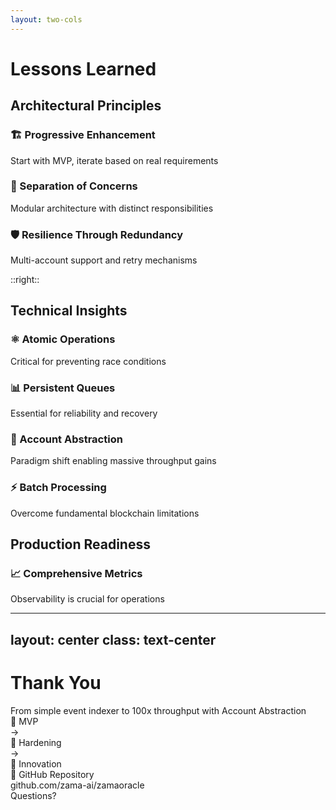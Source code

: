 ```yaml
---
layout: two-cols
---
```


# Lessons Learned

<div class="flex flex-col gap-4">

## Architectural Principles

<div class="bg-blue-50 border-l-4 border-blue-400 p-4 rounded">
<h3 class="text-blue-800 font-semibold mb-2">🏗️ Progressive Enhancement</h3>
<p class="text-sm">Start with MVP, iterate based on real requirements</p>
</div>

<div class="bg-green-50 border-l-4 border-green-400 p-4 rounded">
<h3 class="text-green-800 font-semibold mb-2">🧩 Separation of Concerns</h3>
<p class="text-sm">Modular architecture with distinct responsibilities</p>
</div>

<div class="bg-purple-50 border-l-4 border-purple-400 p-4 rounded">
<h3 class="text-purple-800 font-semibold mb-2">🛡️ Resilience Through Redundancy</h3>
<p class="text-sm">Multi-account support and retry mechanisms</p>
</div>

</div>

::right::

<div class="flex flex-col gap-4">

## Technical Insights

<div class="bg-orange-50 border-l-4 border-orange-400 p-4 rounded">
<h3 class="text-orange-800 font-semibold mb-2">⚛️ Atomic Operations</h3>
<p class="text-sm">Critical for preventing race conditions</p>
</div>

<div class="bg-red-50 border-l-4 border-red-400 p-4 rounded">
<h3 class="text-red-800 font-semibold mb-2">📊 Persistent Queues</h3>
<p class="text-sm">Essential for reliability and recovery</p>
</div>

<div class="bg-cyan-50 border-l-4 border-cyan-400 p-4 rounded">
<h3 class="text-cyan-800 font-semibold mb-2">🎯 Account Abstraction</h3>
<p class="text-sm">Paradigm shift enabling massive throughput gains</p>
</div>

<div class="bg-indigo-50 border-l-4 border-indigo-400 p-4 rounded">
<h3 class="text-indigo-800 font-semibold mb-2">⚡ Batch Processing</h3>
<p class="text-sm">Overcome fundamental blockchain limitations</p>
</div>

## Production Readiness

<div class="bg-yellow-50 border-l-4 border-yellow-400 p-4 rounded">
<h3 class="text-yellow-800 font-semibold mb-2">📈 Comprehensive Metrics</h3>
<p class="text-sm">Observability is crucial for operations</p>
</div>

</div>

<!--
Presenter Notes:
- Emphasize how each lesson was learned through real production challenges
- Progressive enhancement saved development time and resources
- Separation of concerns made the system maintainable and testable
- Redundancy patterns prevented single points of failure
- Atomic operations solved subtle concurrency bugs
- Persistent queues were game-changing for reliability
- Account abstraction unlocked the 100x performance improvement
- Batch processing was essential to make the economics work
- Metrics and monitoring became critical as complexity grew
-->

---
layout: center
class: text-center
---

# Thank You

<div class="flex flex-col items-center gap-8">

<div class="text-2xl font-bold text-gray-700 mb-4">
From simple event indexer to 100x throughput with Account Abstraction
</div>

<div class="flex items-center gap-8 text-6xl">
<div class="flex flex-col items-center">
<span>🌱</span>
<span class="text-lg font-medium text-gray-600 mt-2">MVP</span>
</div>
<span class="text-gray-400">→</span>
<div class="flex flex-col items-center">
<span>🔧</span>
<span class="text-lg font-medium text-gray-600 mt-2">Hardening</span>
</div>
<span class="text-gray-400">→</span>
<div class="flex flex-col items-center">
<span>🚀</span>
<span class="text-lg font-medium text-gray-600 mt-2">Innovation</span>
</div>
</div>

<div class="bg-gray-100 rounded-lg p-4 mt-8">
<div class="text-lg font-semibold text-gray-700 mb-2">📂 GitHub Repository</div>
<div class="text-blue-600 font-mono">github.com/zama-ai/zamaoracle</div>
</div>

<div class="text-3xl font-bold text-blue-600 mt-8">
Questions?
</div>

</div>

<!--
Presenter Notes:
- Summarize the incredible journey from a simple indexer to a high-throughput oracle
- Highlight the three main phases: MVP (getting something working), Hardening (making it production-ready), Innovation (Account Abstraction breakthrough)
- The 100x improvement represents the power of paradigm shifts in technology
- Invite questions and discussion about the technical details
- Thank the audience for their attention and engagement
- Be prepared to discuss specific implementation details or future roadmap
-->